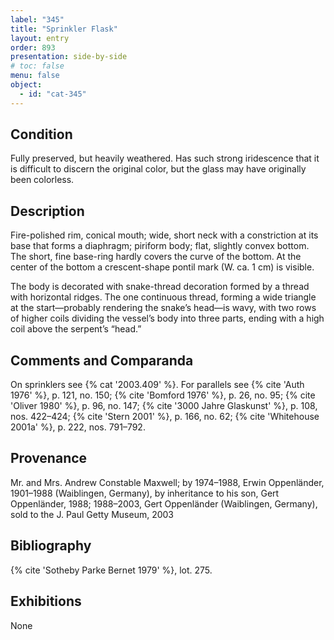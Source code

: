 ```yaml
---
label: "345"
title: "Sprinkler Flask"
layout: entry
order: 893
presentation: side-by-side
# toc: false
menu: false
object:
  - id: "cat-345"
---
```


## Condition

Fully preserved, but heavily weathered. Has such strong iridescence that it is difficult to discern the original color, but the glass may have originally been colorless.

## Description

Fire-polished rim, conical mouth; wide, short neck with a constriction at its base that forms a diaphragm; piriform body; flat, slightly convex bottom. The short, fine base-ring hardly covers the curve of the bottom. At the center of the bottom a crescent-shape pontil mark (W. ca. 1 cm) is visible.

The body is decorated with snake-thread decoration formed by a thread with horizontal ridges. The one continuous thread, forming a wide triangle at the start—probably rendering the snake’s head—is wavy, with two rows of higher coils dividing the vessel’s body into three parts, ending with a high coil above the serpent’s “head.”

## Comments and Comparanda

On sprinklers see {% cat '2003.409' %}. For parallels see {% cite 'Auth 1976' %}, p. 121, no. 150; {% cite 'Bomford 1976' %}, p. 26, no. 95; {% cite 'Oliver 1980' %}, p. 96, no. 147; {% cite '3000 Jahre Glaskunst' %}, p. 108, nos. 422–424; {% cite 'Stern 2001' %}, p. 166, no. 62; {% cite 'Whitehouse 2001a' %}, p. 222, nos. 791–792.

## Provenance

Mr. and Mrs. Andrew Constable Maxwell; by 1974–1988, Erwin Oppenländer, 1901–1988 (Waiblingen, Germany), by inheritance to his son, Gert Oppenländer, 1988; 1988–2003, Gert Oppenländer (Waiblingen, Germany), sold to the J. Paul Getty Museum, 2003

## Bibliography

{% cite 'Sotheby Parke Bernet 1979' %}, lot. 275.

## Exhibitions

None